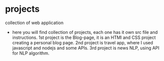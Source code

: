 # projects
collection of web application
- here you will find collection of projects, each one has it own src file and instructions.
1st project is the Blog-page, it is an HTMl and CSS project creating a personal blog page.
2nd project is travel app, where I used javascript and nodejs and some APIs.
3rd project is news NLP, using API for NLP algorithm.
